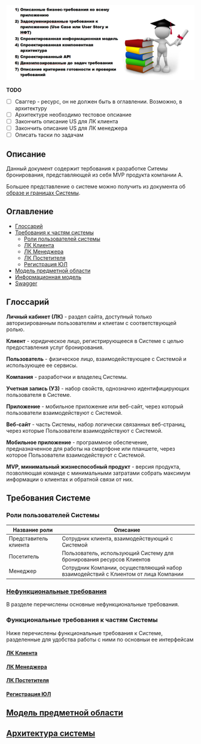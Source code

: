 ![](img/Screenshot_124.png)

**TODO**

- [ ] Сваггер - ресурс, он не должен быть в оглавлении. Возможно, в архитектуру
- [ ] Архитектуре необходимо тестовое опсиание
- [ ] Закончить описание US для ЛК клиента
- [ ] Закончить описание US для ЛК менеджера
- [ ] Описать таски по задачам

## Описание

Данный документ содержит тербования к разработке Ситемы бронирования, представляющей из себя MVP продукта компании А.

Большее представление о системе можно получить из документа об [образе и границах Системы](structure/requirements/concepts-and-borders.md).

## Оглавление

* [Глоссарий](#глоссарий)
* [Требования к частям системы](#требования-к-частям-системы)
  * [Роли пользователей системы](#роли-пользователей-системы)
  * [ЛК Клиента](#лк-клиентаstructureucclient-profilemd)
  * [ЛК Менеджера](#лк-менеджераstructureucmanager-profilemd)
  * [ЛК Постетителя](#лк-постетителяstructureucuser-profilemd)
  * [Регистрация ЮЛ](#регистрация-юлstructureucclient-registrationmd)
* [Модель предметной области](#модель-предметной-области)
* [Информационная модель](#информационная-модель)
* [Swagger](https://app.swaggerhub.com/apis/indeec05/Booking_system/1.0.0)

## Глоссарий

**Личный кабинет (ЛК)** - раздел сайта, доступный только авторизированным пользователям и клиетам с соответствующей ролью.

**Клиент** - юридическое лицо, регистрирующееся в Системе с целью предоставления услуг бронирования.

**Пользователь** - физическое лицо, взаимодействующее с Системой и использующее ее сервисы.

**Компания** - разработчки и владелец Системы.

**Учетная запись (УЗ)** - набор свойств, однозначно идентифицирующих пользователя в Системе.

**Приложение** - мобильное приложение или веб-сайт, через который пользователи взаимодействуют с Системой.

**Веб-сайт** - часть Системы, набор логически связанных веб-страниц, через которые Пользователи взаимодействуют с Системой.

**Мобильное приложение** - программное обеспечение, предназначенное для работы на смартфоне или планшете, через которое Пользователи взаимодействуют с Системой.

**MVP, минимальный жизнеспособный продукт** - версия продукта, позволяющая команде с минимальными затратами собрать максимум информации о клиентах и обратной связи от них.

## Требования Системе

### Роли пользователей Системы

|Название роли|Описание|
|-------------|--------|
|Представитель клиента|Сотрудник клиента, взаимодействующий с Системой|
|Посетитель|Пользователь, использующий Систему для бронирования ресурсов Клиентов|
|Менеджер|Сотрудник Компании, осуществляющий набор взаимодействий с Клиентом от лица Компании|

### [Нефункциональные требования]()

В разделе перечислены основные нефункциональные требования.

### Функциональные требования к частям Системы

Ниже перечислены функциональные требования к Системе, разделенные для удобства работы с ними по основныи ее интерфейсам

#### [ЛК Клиента](structure/uc/client-profile.md)

#### [ЛК Менеджера](structure/uc/manager-profile.md)

#### [ЛК Постетителя](structure/uc/user-profile.md)

#### [Регистрация ЮЛ](structure/uc/client-registration.md)

## [Модель предметной области](structure/erd/erd.md)

## [Архитектура системы](structure/arch/c4-containers.md)